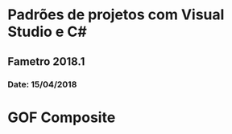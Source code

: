 # Padrões de projetos com Visual Studio e C#
## Fametro 2018.1
### Date: 15/04/2018

# GOF Composite
